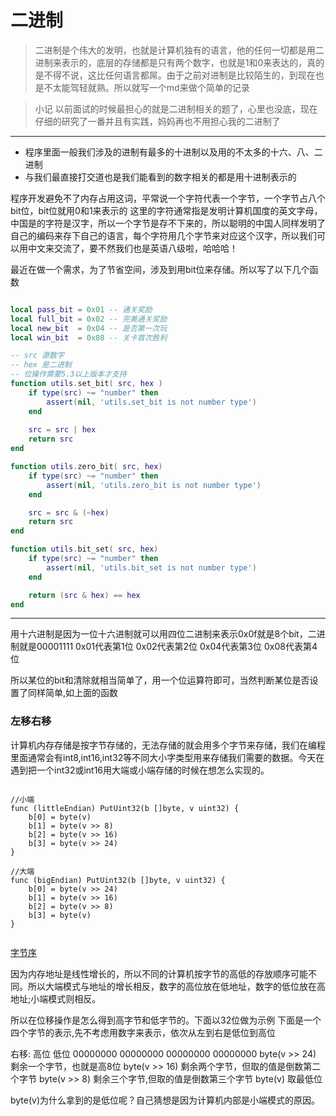 # 二进制


> 二进制是个伟大的发明，也就是计算机独有的语言，他的任何一切都是用二进制来表示的，底层的存储都是只有两个数字，也就是1和0来表达的，真的是不得不说，这比任何语言都屌。由于之前对进制是比较陌生的，到现在也是不太能驾轻就熟。所以就写一个md来做个简单的记录


> 小记
以前面试的时候最担心的就是二进制相关的题了，心里也没底，现在仔细的研究了一番并且有实践，妈妈再也不用担心我的二进制了

------

- 程序里面一般我们涉及的进制有最多的十进制以及用的不太多的十六、八、二进制
- 与我们最直接打交道也是我们能看到的数字相关的都是用十进制表示的


程序开发避免不了内存占用这词，平常说一个字符代表一个字节，一个字节占八个bit位，bit位就用0和1来表示的
这里的字符通常指是发明计算机国度的英文字母，中国是的字符是汉字，所以一个字节是存不下来的，所以聪明的中国人同样发明了自己的编码来存下自己的语言，每个字符用几个字节来对应这个汉字，所以我们可以用中文来交流了，要不然我们也是英语八级啦，哈哈哈！


最近在做一个需求，为了节省空间，涉及到用bit位来存储。所以写了以下几个函数

```lua

local pass_bit = 0x01 -- 通关奖励
local full_bit = 0x02 -- 完美通关奖励
local new_bit  = 0x04 -- 是否第一次玩 
local win_bit  = 0x08 -- 关卡首次胜利

-- src 源数字
-- hex 是二进制
-- 位操作需要5.3以上版本才支持
function utils.set_bit( src, hex )
    if type(src) ~= "number" then
        assert(nil, 'utils.set_bit is not number type')
    end    
    
    src = src | hex
    return src    
end

function utils.zero_bit( src, hex)
    if type(src) ~= "number" then
        assert(nil, 'utils.zero_bit is not number type')
    end

    src = src & (~hex)
    return src
end

function utils.bit_set( src, hex)
    if type(src) ~= "number" then
        assert(nil, 'utils.bit_set is not number type')
    end

    return (src & hex) == hex
end

```

----

用十六进制是因为一位十六进制就可以用四位二进制来表示0x0f就是8个bit，二进制就是00001111
0x01代表第1位
0x02代表第2位
0x04代表第3位
0x08代表第4位

所以某位的bit和清除就相当简单了，用一个位运算符即可，当然判断某位是否设置了同样简单,如上面的函数

### 左移右移

计算机内存存储是按字节存储的，无法存储的就会用多个字节来存储，我们在编程里面通常会有int8,int16,int32等不同大小字类型用来存储我们需要的数据。今天在遇到把一个int32或int16用大端或小端存储的时候在想怎么实现的。

```golang

//小端
func (littleEndian) PutUint32(b []byte, v uint32) {
    b[0] = byte(v)
    b[1] = byte(v >> 8)
    b[2] = byte(v >> 16)
    b[3] = byte(v >> 24)
}

//大端
func (bigEndian) PutUint32(b []byte, v uint32) {
    b[0] = byte(v >> 24)
    b[1] = byte(v >> 16)
    b[2] = byte(v >> 8)
    b[3] = byte(v)
}


```

[字节序](http://www.ruanyifeng.com/blog/2016/11/byte-order.html)

因为内存地址是线性增长的，所以不同的计算机按字节的高低的存放顺序可能不同。所以大端模式与地址的增长相反，数字的高位放在低地址，数字的低位放在高地址;小端模式则相反。

所以在位移操作是怎么得到高字节和低字节的。下面以32位做为示例
下面是一个四个字节的表示,先不考虑用数字来表示，依次从左到右是低位到高位

右移:
    高位                           低位
    00000000 00000000 00000000 00000000
    byte(v >> 24) 剩余一个字节，也就是高8位
    byte(v >> 16) 剩余两个字节，但取的值是倒数第二个字节
    byte(v >> 8) 剩余三个字节,但取的值是倒数第三个字节
    byte(v) 取最低位


byte(v)为什么拿到的是低位呢？自己猜想是因为计算机内部是小端模式的原因。